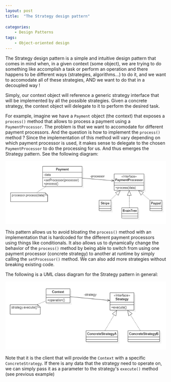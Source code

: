```yaml
---
layout: post
title:  "The Strategy design pattern"

categories: 
    - Design Patterns
tags:
    - Object-oriented design
---
```


The Strategy design pattern is a simple and intuitive design pattern that comes in mind when, in a given context (some object), we are trying to do something like accomplish a task or perform an operation and there happens to be different ways (strategies, algorithms...) to do it, and we want to accomodate all of these strategies, AND we want to do that in a decoupled way !

Simply, our context object will reference a generic strategy interface that will be implemented by all the possible strategies. Given a concrete strategy, the context object will delegate to it to perform the desired task.

For example, imagine we have a `Payment` object (the context) that exposes a `process()` method that allows to process a payment using a `PaymentProcessor`. The problem is that we want to accomodate for different payment processors. And the question is how to implement the `process()` method ?
Since the implementation of this method will vary depending on which payment processor is used, it makes sense to delegate to the chosen `PaymentProcessor` to do the processing for us. And thus emerges the Strategy pattern. See the following diagram:

![Stategy design pattern example 1](/images/blog/design-patterns-strategy/design_patterns_strategy_example_1.png)

This pattern allows us to avoid bloating the `process()` method with an implementation that is hardcoded for the different payment processors using things like conditionals. It also allows us to dynamically change the behavior of the `process()` method by being able to switch from using one payment processor (concrete strategy) to another at runtime by simply calling the `setProcessor()` method. We can also add more strategies without breaking existing code.

The following is a UML class diagram for the Strategy pattern in general:

![Stategy design pattern example 2](/images/blog/design-patterns-strategy/design_patterns_strategy_example_2.png)

Note that it is the client that will provide the `Context` with a specific `ConcreteStrategy`.
If there is any data that the strategy need to operate on, we can simply pass it as a parameter to the strategy's `execute()` method (see previous example)


